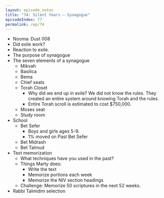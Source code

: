 ```yaml
---
layout: episode_notes
title: "74: Silent Years — Synagogue"
episodeIndex: 77
permalink: /ep/74
---
```


- Nooma: Dust 008
- Did exile work?
- Reaction to exile. 
- The purpose of synagogue
- The seven elements of a synagogue
  - Mikvah 
  - Basilica
  - Bema
  - Chief seats
  - Torah Closet
    - Why did we end up in exile? We did not know the rules. They created an entire system around knowing Torah and the rules. 
    - Entire Torah scroll is estimated to cost $750,000. 
  - Moses seat
  - Study room
- School
  - Bet Sefer 
    - Boys and girls ages 5-9. 
    - 1% moved on Past Bet Sefer
  - Bet Midrash
  - Bet Talmud
- Text memorization
  - What techniques have you used in the past?
  - Things Marty does:
    - Write the text
    - Memorize portions each week
    - Memorize the NIV section headings
  - Challenge: Memorize 50 scriptures in the next 52 weeks. 
- Rabbi Talmidim selection

